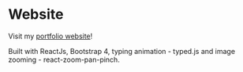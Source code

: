 # Website

Visit my [portfolio website](https://clouddoggo.github.io/portfolio/)!

Built with ReactJs, Bootstrap 4, typing animation - typed.js and image zooming - react-zoom-pan-pinch.
